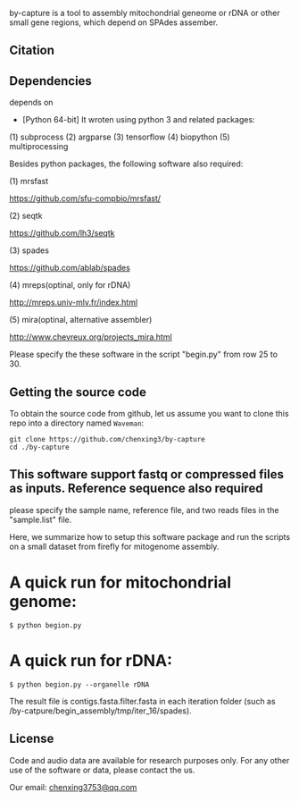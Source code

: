 by-capture is a tool to assembly mitochondrial geneome or rDNA or other small gene regions, which depend on SPAdes assember.

## Citation


## Dependencies
depends on 
+ [Python 64-bit]
It wroten using python 3 and related packages:

(1) subprocess
(2) argparse
(3) tensorflow
(4) biopython
(5) multiprocessing



Besides python packages, the following software also required:

(1) mrsfast

https://github.com/sfu-compbio/mrsfast/

(2) seqtk

https://github.com/lh3/seqtk

(3) spades

https://github.com/ablab/spades

(4) mreps(optinal, only for rDNA)

http://mreps.univ-mlv.fr/index.html

(5) mira(optinal, alternative assembler)

http://www.chevreux.org/projects_mira.html

Please specify the these software in the script "begin.py" from row 25 to 30.

## Getting the source code

To obtain the source code from github, let us assume you want to clone this repo into a
directory named `Waveman`:

    git clone https://github.com/chenxing3/by-capture
    cd ./by-capture
    
## This software support fastq or compressed files as inputs. Reference sequence also required

please specify the sample name, reference file, and two reads files in the "sample.list" file.

Here, we summarize how to setup this software package and run the scripts on a small dataset from firefly for mitogenome assembly.


# A quick run for mitochondrial genome:

    $ python begion.py 

# A quick run for rDNA:

    $ python begion.py --organelle rDNA

The result file is contigs.fasta.filter.fasta in each iteration folder (such as /by-catpure/begin_assembly/tmp/iter_16/spades). 

## License
Code and audio data are available for research purposes only. For any other use of the software or data, please contact the us.

Our email: chenxing3753@qq.com
